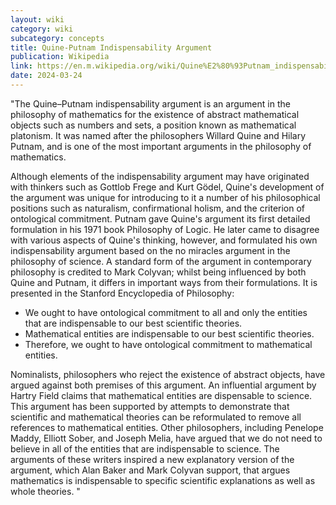 ```yaml
---
layout: wiki
category: wiki
subcategory: concepts
title: Quine-Putnam Indispensability Argument
publication: Wikipedia
link: https://en.m.wikipedia.org/wiki/Quine%E2%80%93Putnam_indispensability_argument
date: 2024-03-24
---
```


"The Quine–Putnam indispensability argument is an argument in the philosophy of mathematics for the existence of abstract mathematical objects such as numbers and sets, a position known as mathematical platonism. It was named after the philosophers Willard Quine and Hilary Putnam, and is one of the most important arguments in the philosophy of mathematics.

Although elements of the indispensability argument may have originated with thinkers such as Gottlob Frege and Kurt Gödel, Quine's development of the argument was unique for introducing to it a number of his philosophical positions such as naturalism, confirmational holism, and the criterion of ontological commitment. Putnam gave Quine's argument its first detailed formulation in his 1971 book Philosophy of Logic. He later came to disagree with various aspects of Quine's thinking, however, and formulated his own indispensability argument based on the no miracles argument in the philosophy of science. A standard form of the argument in contemporary philosophy is credited to Mark Colyvan; whilst being influenced by both Quine and Putnam, it differs in important ways from their formulations. It is presented in the Stanford Encyclopedia of Philosophy:

* We ought to have ontological commitment to all and only the entities that are indispensable to our best scientific theories.
* Mathematical entities are indispensable to our best scientific theories.
* Therefore, we ought to have ontological commitment to mathematical entities.

Nominalists, philosophers who reject the existence of abstract objects, have argued against both premises of this argument. An influential argument by Hartry Field claims that mathematical entities are dispensable to science. This argument has been supported by attempts to demonstrate that scientific and mathematical theories can be reformulated to remove all references to mathematical entities. Other philosophers, including Penelope Maddy, Elliott Sober, and Joseph Melia, have argued that we do not need to believe in all of the entities that are indispensable to science. The arguments of these writers inspired a new explanatory version of the argument, which Alan Baker and Mark Colyvan support, that argues mathematics is indispensable to specific scientific explanations as well as whole theories. "
